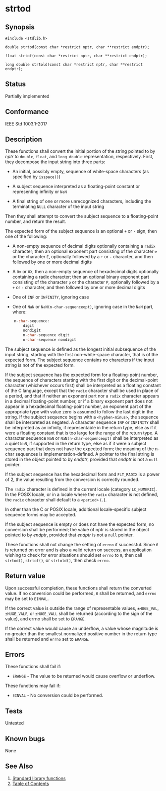 # strtod

## Synopsis

`#include <stdlib.h>`

`double strtod(const char *restrict nptr, char **restrict endptr);`

`float strtof(const char *restrict nptr, char **restrict endptr);`

`long double strtold(const char *restrict nptr, char **restrict endptr);`

## Status

Partially implemented

## Conformance

IEEE Std 1003.1-2017

## Description

These functions shall convert the initial portion of the string pointed to by _nptr_ to `double`, `float`, and
`long double` representation, respectively. First, they decompose the input string into three parts:

* An initial, possibly empty, sequence of white-space characters (as specified by `isspace()`)

* A subject sequence interpreted as a floating-point constant or representing infinity or `NaN`

* A final string of one or more unrecognized characters, including the terminating `NULL` character of the input string

Then they shall attempt to convert the subject sequence to a floating-point number, and return the result.

The expected form of the subject sequence is an optional `+` or `-` sign, then one of the following:

* A non-empty sequence of decimal digits optionally containing a `radix` character; then an optional exponent part
consisting of the character `e` or the character `E`, optionally followed by a `+` or `-` character, and then
 followed by one or more decimal digits

* A `0x` or `0X`, then a non-empty sequence of hexadecimal digits optionally containing a radix character; then an
optional binary exponent part consisting of the character `p` or the character `P`, optionally followed by a `+` or `-`
character, and then followed by one or more decimal digits

* One of `INF` or `INFINITY`, ignoring case

* One of `NaN` or `NaN(n-char-sequenceopt)`, ignoring case in the `NaN` part, where:

```c
    n-char-sequence:
        digit
        nondigit
        n-char-sequence digit
        n-char-sequence nondigit
```

The subject sequence is defined as the longest initial subsequence of the input string, starting with the first
non-white-space character, that is of the expected form. The subject sequence contains no characters if the input string
is not of the expected form.

If the subject sequence has the expected form for a floating-point number, the sequence of characters starting with the
first digit or the decimal-point character (whichever occurs first) shall be interpreted as a floating constant of the C
language, except that the `radix` character shall be used in place of a period, and that if neither an exponent part nor
a `radix` character appears in a decimal floating-point number, or if a binary exponent part does not appear in a
hexadecimal floating-point number, an exponent part of the appropriate type with value zero is assumed to follow the
last digit in the string. If the subject sequence begins with a `<hyphen-minus>`, the sequence shall be interpreted as
negated. A character sequence `INF` or `INFINITY` shall be interpreted as an infinity, if representable in the return
type, else as if it were a floating constant that is too large for the range of the return type. A character sequence
`NaN` or `NaN(n-char-sequenceopt)` shall be interpreted as a quiet `NaN`, if supported in the return type, else as if it
were a subject sequence part that does not have the expected form; the meaning of the n-char sequences is
implementation-defined. A pointer to the final string is stored in the object pointed to by _endptr_, provided that
_endptr_ is not a `null` pointer.

If the subject sequence has the hexadecimal form and `FLT_RADIX` is a power of 2, the value resulting from the
conversion is correctly rounded.

The
`radix` character is defined in the current locale (category `LC_NUMERIC`). In the POSIX locale, or in a locale where
the `radix` character is not defined, the `radix` character shall default to a `<period>` (`.`).

In other than the C or POSIX locale, additional
locale-specific subject sequence forms may be accepted.

If the subject sequence is empty or does not have the expected form, no conversion shall be performed; the value of nptr
is stored in the object pointed to by _endptr_, provided that _endptr_ is not a `null` pointer.

These functions shall not change the setting of `errno` if successful.
Since `0` is returned on error and is also a valid return on success, an application wishing to check for error
situations should set `errno` to `0`, then call `strtod()`, `strtof()`, or `strtold()`, then check `errno`.

## Return value

Upon successful completion, these functions shall return the converted value. If no conversion could be performed, `0`
shall be returned, and `errno` may be set to `EINVAL`.

If the correct value is outside the range of representable values, `±HUGE_VAL`, `±HUGE_VALF`, or `±HUGE_VALL` shall be
returned (according to the sign of the value), and errno shall be set to `ERANGE`.

If the correct value would cause an underflow, a value whose magnitude is no greater than the smallest normalized
positive number in the return type shall be returned and `errno` set to `ERANGE`.

## Errors

These functions shall fail if:

* `ERANGE` - The value to be returned would cause overflow or underflow.

These functions may fail if:

* `EINVAL` - No conversion could be performed.

## Tests

Untested

## Known bugs

None

## See Also

1. [Standard library functions](../README.md)
2. [Table of Contents](../../../README.md)

